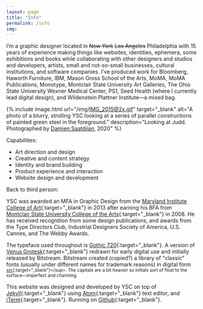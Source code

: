 ```yaml
---
layout: page
title: "Info"
permalink: /info
img:
---
```


I’m a graphic designer located in ~~New York~~ ~~Los Angeles~~ Philadelphia with 15 years of experience making things like websites, identities, ephemera, some exhibitions and books while collaborating with other designers and studios and developers, artists, small and not-so-small businesses, cultural institutions, and software companies. I've produced work for Bloomberg, Haworth Furniture, IBM, Mason Gross School of the Arts, MoMA, MoMA Publications, Monotype,  Montclair State University Art Galleries, The Ohio State University Wexner Medical Center, PS1, Seed Health (where I currently lead digital design), and Wildenstein Plattner Institute—a mixed bag.

{% include image.html url="/img/IMG_2015@2x.gif" target="_blank" alt="A photo of a blurry, strolling YSC looking at a series of parallel constructions of painted green steel in the foreground." description="Looking at Judd. Photographed by [Damien Saatdjian](https://damiensaatdjian.com/Judd), 2020" %}

Capabilities:
*  Art direction and design
*  Creative and content strategy
*  Identity and brand building
*  Product experience and interaction
*  Website design and development

Back to third person:

YSC was awarded an MFA in Graphic Design from the [Maryland Institute College of Art](http://www.micadesign.org/more){:target="_blank"} in 2013 after earning his BFA from [Montclair State University College of the Arts](https://www.montclair.edu/arts/){:target="_blank"} in 2008. He has received recognition from some design publications, and awards from the Type Directors Club, Industrial Designers Society of America, U.S. Cannes, and The Webby Awards.

The typeface used throughout is [Gothic 720](https://www.linotype.com/1084368/gothic-720-family.html){:target="_blank"}. A version of [Venus Grotesk](https://en.wikipedia.org/wiki/Venus_(typeface)){:target="_blank"} redrawn for early digital use and initially released by Bitstream. Bitstream created (copied?) a library of "classic" fonts (usually under different names for trademark reasons) in digital form <sup>[src](https://en.wikipedia.org/wiki/Bitstream_Inc.){:target="_blank"}</sup>. The capitals are a bit heavier so initials sort of float to the surface—imperfect and charming.

This website was designed and developed by YSC on top of [Jekyll](http://jekyllrb.com){:target="_blank"} using [Atom](https://atom.io){:target="_blank"} text editor, and  [iTerm](https://iterm2.com){:target="_blank"}. Running on [Github](https://github.com/youngsuncompton/YSC){:target="_blank"}.
